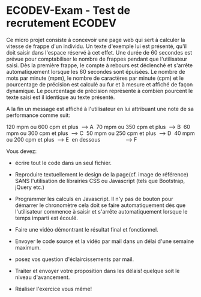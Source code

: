 # ECODEV-Exam - Test de recrutement ECODEV

Ce micro projet consiste à concevoir une page web qui sert à calculer la vitesse de frappe d'un individu.
Un texte d'exemple lui est présenté, qu'il doit saisir dans l'espace réservé à cet effet. Une durée de 60 secondes est prévue pour comptabiliser le nombre de frappes pendant que l'utilisateur saisi.
Dès la première frappe, le compte à rebours est déclenché et s'arrête automatiquement lorsque les 60 secondes sont épuisées.
Le nombre de mots par minute (mpm), le nombre de caractères par minute (cpm) et le pourcentage de précision est calculé au fur et à mesure et affiché de façon dynamique.
Le pourcentage de précision représente à combien pourcent le texte saisi est il identique au texte présenté.

A la fin un message est affiché à l'utilisateur en lui attribuant une note de sa performance comme suit:

120 mpm ou 600 cpm et plus  --> A
 70 mpm ou 350 cpm et plus  --> B
 60 mpm ou 300 cpm et plus  --> C
 50 mpm ou 250 cpm et plus  --> D
 40 mpm ou 200 cpm et plus  --> E
 en dessous                 --> F


Vous devez:


- écrire tout le code dans un seul fichier.

- Reproduire textuellement le design de la page(cf. image de référence) SANS l'utilisation de librairies CSS ou Javascript (tels que Bootstrap, jQuery etc.)

- Programmer les calculs en Javascript. Il n'y pas de bouton pour démarrer le chronomètre cela doit se faire automatiquement dès que l'utilisateur commence à saisir et s'arrête automatiquement lorsque le temps imparti est écoulé.

- Faire une vidéo démontrant le résultat final et fonctionnel.

- Envoyer le code source et la vidéo par mail dans un délai d'une semaine maximum.

- posez vos question d'éclaircissements par mail.

- Traiter et envoyer votre proposition dans les délais! quelque soit le niveau d'avancement.

- Réaliser l'exercice vous même!
